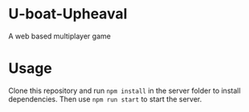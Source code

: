 # U-boat-Upheaval
A web based multiplayer game

# Usage
Clone this repository and run `npm install` in the server folder to install dependencies.
Then use `npm run start` to start the server.
